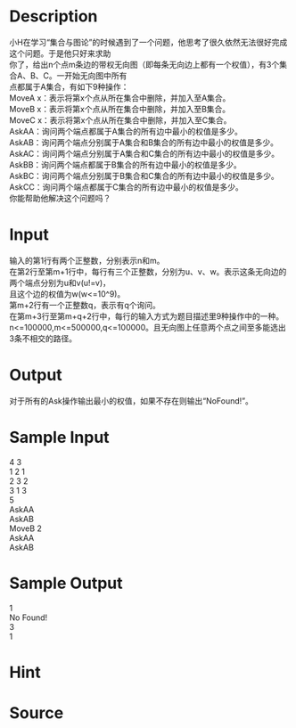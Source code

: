 
# Description

<div class="content"><div>小H在学习“集合与图论”的时候遇到了一个问题，他思考了很久依然无法很好完成这个问题。于是他只好来求助</div>
<div>你了，给出n个点m条边的带权无向图（即每条无向边上都有一个权值），有3个集合A、B、C。一开始无向图中所有</div>
<div>点都属于A集合，有如下9种操作：</div>
<div>MoveA x：表示将第x个点从所在集合中删除，并加入至A集合。</div>
<div>MoveB x：表示将第x个点从所在集合中删除，并加入至B集合。</div>
<div>MoveC x：表示将第x个点从所在集合中删除，并加入至C集合。</div>
<div>AskAA：询问两个端点都属于A集合的所有边中最小的权值是多少。</div>
<div>AskAB：询问两个端点分别属于A集合和B集合的所有边中最小的权值是多少。</div>
<div>AskAC：询问两个端点分别属于A集合和C集合的所有边中最小的权值是多少。</div>
<div>AskBB：询问两个端点都属于B集合的所有边中最小的权值是多少。</div>
<div>AskBC：询问两个端点分别属于B集合和C集合的所有边中最小的权值是多少。</div>
<div>AskCC：询问两个端点都属于C集合的所有边中最小的权值是多少。</div>
<div>你能帮助他解决这个问题吗？</div></div>

# Input

<div class="content"><div>输入的第1行有两个正整数，分别表示n和m。</div>
<div>在第2行至第m+1行中，每行有三个正整数，分别为u、v、w。表示这条无向边的两个端点分别为u和v(u!=v)，</div>
<div>且这个边的权值为w(w&lt;=10^9)。</div>
<div>第m+2行有一个正整数q，表示有q个询问。</div>
<div>在第m+3行至第m+q+2行中，每行的输入方式为题目描述里9种操作中的一种。</div>
<div>n&lt;=100000,m&lt;=500000,q&lt;=100000。且无向图上任意两个点之间至多能选出3条不相交的路径。</div></div>

# Output

<div class="content"><div>对于所有的Ask操作输出最小的权值，如果不存在则输出“NoFound!”。</div></div>

# Sample Input

<div class="content"><span class="sampledata">4 3<br/>
1 2 1 <br/>
2 3 2<br/>
3 1 3<br/>
5<br/>
AskAA<br/>
AskAB<br/>
MoveB 2<br/>
AskAA<br/>
AskAB</span></div>

# Sample Output

<div class="content"><span class="sampledata">1<br/>
No Found!<br/>
3<br/>
1</span></div>

# Hint

<div class="content"><p></p></div>

# Source

<div class="content"><p><a href="problemset.php?search="></a></p></div>

